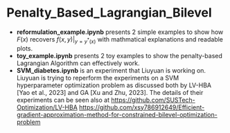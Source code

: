 # Penalty_Based_Lagrangian_Bilevel


- **reformulation_example.ipynb**
  presents 2 simple examples to show how $F(x)$ recovers $f(x,y)|_{y=y^*(x)}$ with mathmatical explanations and readable plots.
- **toy_example.ipynb**
  presents 2 toy examples to show the penalty-based Lagrangian Algorithm can effectively work.
- **SVM_diabetes.ipynb**
  is an experiment that Liuyuan is working on. Liuyuan is trying to reperform the experiments on a SVM hyperparameter optimization problem as discussed both by
  LV-HBA [Yao et al., 2023] and GA [Xu and Zhu, 2023]. The details of their experiments can be seen also at
  https://github.com/SUSTech-Optimization/LV-HBA
  https://github.com/xsy786912649/Efficient-gradient-approximation-method-for-constrained-bilevel-optimization-problem
